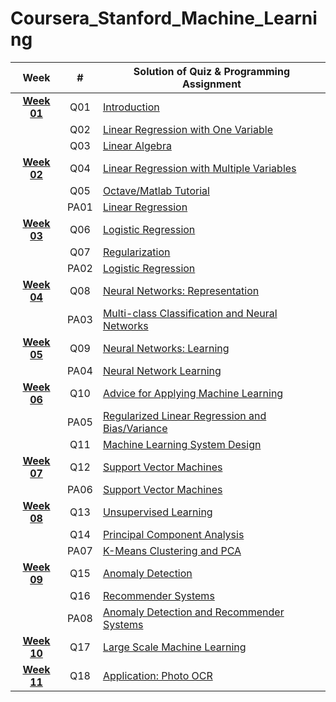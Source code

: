 # Coursera_Stanford_Machine_Learning

|  Week   | # | Solution of Quiz & Programming Assignment |
| :-----: | :----------------------------------------------------------: | ---------------------------------- |
| **[Week 01](https://github.com/lisy0123/Coursera_Stanford_Machine_Learning/tree/master/week01)** | Q01 | [Introduction](https://github.com/lisy0123/Coursera_Stanford_Machine_Learning/blob/master/week01/Quiz01.pdf) |
|         | Q02  | [Linear Regression with One Variable](https://github.com/lisy0123/Coursera_Stanford_Machine_Learning/blob/master/week01/Quiz02.pdf) |
|  | Q03 | [Linear Algebra](https://github.com/lisy0123/Coursera_Stanford_Machine_Learning/blob/master/week01/Quiz03.pdf) |
| **[Week 02](https://github.com/lisy0123/Coursera_Stanford_Machine_Learning/tree/master/week02)** | Q04 | [Linear Regression with Multiple Variables](https://github.com/lisy0123/Coursera_Stanford_Machine_Learning/blob/master/week02/Quiz04.pdf) |
|         | Q05 | [Octave/Matlab Tutorial](https://github.com/lisy0123/Coursera_Stanford_Machine_Learning/blob/master/week02/Quiz05.pdf) |
|         | PA01 | [Linear Regression](https://github.com/lisy0123/Coursera_Stanford_Machine_Learning/tree/master/week02/machine-learning-ex1) |
| **[Week 03](https://github.com/lisy0123/Coursera_Stanford_Machine_Learning/tree/master/week03)** | Q06 | [Logistic Regression](https://github.com/lisy0123/Coursera_Stanford_Machine_Learning/blob/master/week03/Quiz06.pdf) |
|  | Q07 | [Regularization](https://github.com/lisy0123/Coursera_Stanford_Machine_Learning/blob/master/week03/Quiz07.pdf) |
|  | PA02 | [Logistic Regression](https://github.com/lisy0123/Coursera_Stanford_Machine_Learning/tree/master/week03/machine-learning-ex2) |
| **[Week 04](https://github.com/lisy0123/Coursera_Stanford_Machine_Learning/tree/master/week04)** | Q08 | [Neural Networks: Representation](https://github.com/lisy0123/Coursera_Stanford_Machine_Learning/blob/master/week04/Quiz08.pdf) |
|  | PA03 | [Multi-class Classification and Neural Networks](https://github.com/lisy0123/Coursera_Stanford_Machine_Learning/tree/master/week04/machine-learning-ex3) |
|**[Week 05](https://github.com/lisy0123/Coursera_Stanford_Machine_Learning/tree/master/week05)**|Q09| [Neural Networks: Learning](https://github.com/lisy0123/Coursera_Stanford_Machine_Learning/blob/master/week05/Quiz09.pdf) |
||PA04| [Neural Network Learning](https://github.com/lisy0123/Coursera_Stanford_Machine_Learning/tree/master/week05/machine-learning-ex4) |
|**[Week 06](https://github.com/lisy0123/Coursera_Stanford_Machine_Learning/tree/master/week06)**|Q10| [Advice for Applying Machine Learning](https://github.com/lisy0123/Coursera_Stanford_Machine_Learning/blob/master/week06/Quiz10.pdf) |
||PA05| [Regularized Linear Regression and Bias/Variance](https://github.com/lisy0123/Coursera_Stanford_Machine_Learning/tree/master/week06/machine-learning-ex5) |
||Q11| [Machine Learning System Design](https://github.com/lisy0123/Coursera_Stanford_Machine_Learning/blob/master/week06/Quiz11.pdf) |
|**[Week 07](https://github.com/lisy0123/Coursera_Stanford_Machine_Learning/tree/master/week07)**|Q12| [Support Vector Machines](https://github.com/lisy0123/Coursera_Stanford_Machine_Learning/blob/master/week07/Quiz12.pdf) |
||PA06| [Support Vector Machines](https://github.com/lisy0123/Coursera_Stanford_Machine_Learning/tree/master/week07/machine-learning-ex6) |
|**[Week 08](https://github.com/lisy0123/Coursera_Stanford_Machine_Learning/tree/master/week08)**|Q13|[Unsupervised Learning](https://github.com/lisy0123/Coursera_Stanford_Machine_Learning/blob/master/week08/Quiz13.pdf)|
||Q14|[Principal Component Analysis](https://github.com/lisy0123/Coursera_Stanford_Machine_Learning/blob/master/week08/Quiz14.pdf)|
||PA07|[K-Means Clustering and PCA](https://github.com/lisy0123/Coursera_Stanford_Machine_Learning/tree/master/week08/machine-learning-ex7)|
|**[Week 09](https://github.com/lisy0123/Coursera_Stanford_Machine_Learning/tree/master/week09)**|Q15|[Anomaly Detection](https://github.com/lisy0123/Coursera_Stanford_Machine_Learning/blob/master/week09/Quiz15.pdf)|
||Q16|[Recommender Systems](https://github.com/lisy0123/Coursera_Stanford_Machine_Learning/blob/master/week09/Quiz16.pdf)|
||PA08|[Anomaly Detection and Recommender Systems](https://github.com/lisy0123/Coursera_Stanford_Machine_Learning/tree/master/week09/machine-learning-ex8)|
|**[Week 10](https://github.com/lisy0123/Coursera_Stanford_Machine_Learning/tree/master/week10)**|Q17|[Large Scale Machine Learning](https://github.com/lisy0123/Coursera_Stanford_Machine_Learning/blob/master/week10/Quiz17.pdf)|
|**[Week 11](https://github.com/lisy0123/Coursera_Stanford_Machine_Learning/tree/master/week11)**|Q18|[Application: Photo OCR](https://github.com/lisy0123/Coursera_Stanford_Machine_Learning/blob/master/week10/Quiz18.pdf)|
